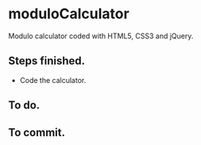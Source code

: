 # moduloCalculator

Modulo calculator coded with HTML5, CSS3 and jQuery.

## Steps finished.

* Code the calculator.

## To do.

## To commit.